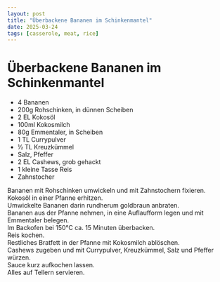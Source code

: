 ```yaml
---
layout: post
title: "Überbackene Bananen im Schinkenmantel"
date: 2025-03-24
tags: [casserole, meat, rice]
---
```

# Überbackene Bananen im Schinkenmantel

- 4 Bananen
- 200g Rohschinken, in dünnen Scheiben
- 2 EL Kokosöl
- 100ml Kokosmilch
- 80g Emmentaler, in Scheiben
- 1 TL Currypulver
- ½ TL Kreuzkümmel
- Salz, Pfeffer
- 2 EL Cashews, grob gehackt
- 1 kleine Tasse Reis
- Zahnstocher

Bananen mit Rohschinken umwickeln und mit Zahnstochern fixieren.  
Kokosöl in einer Pfanne erhitzen.  
Umwickelte Bananen darin rundherum goldbraun anbraten.  
Bananen aus der Pfanne nehmen, in eine Auflaufform legen und mit Emmentaler belegen.  
Im Backofen bei 150°C ca. 15 Minuten überbacken.  
Reis kochen.  
Restliches Bratfett in der Pfanne mit Kokosmilch ablöschen.  
Cashews zugeben und mit Currypulver, Kreuzkümmel, Salz und Pfeffer würzen.  
Sauce kurz aufkochen lassen.  
Alles auf Tellern servieren.  
